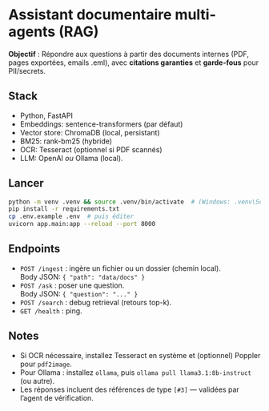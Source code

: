 # Assistant documentaire multi-agents (RAG)

**Objectif** : Répondre aux questions à partir des documents internes (PDF, pages exportées, emails .eml), avec **citations garanties** et **garde-fous** pour PII/secrets.

## Stack
- Python, FastAPI
- Embeddings: sentence-transformers (par défaut)
- Vector store: ChromaDB (local, persistant)
- BM25: rank-bm25 (hybride)
- OCR: Tesseract (optionnel si PDF scannés)
- LLM: OpenAI *ou* Ollama (local).

## Lancer
```bash
python -m venv .venv && source .venv/bin/activate  # (Windows: .venv\Scripts\activate)
pip install -r requirements.txt
cp .env.example .env  # puis éditer
uvicorn app.main:app --reload --port 8000
```

## Endpoints
- `POST /ingest` : ingère un fichier ou un dossier (chemin local).  
  Body JSON: `{ "path": "data/docs" }`
- `POST /ask` : poser une question.  
  Body JSON: `{ "question": "..." }`
- `POST /search` : debug retrieval (retours top-k).
- `GET /health` : ping.

## Notes
- Si OCR nécessaire, installez Tesseract en système et (optionnel) Poppler pour `pdf2image`.
- Pour Ollama : installez `ollama`, puis `ollama pull llama3.1:8b-instruct` (ou autre).
- Les réponses incluent des références de type `[#3]` — validées par l’agent de vérification.

